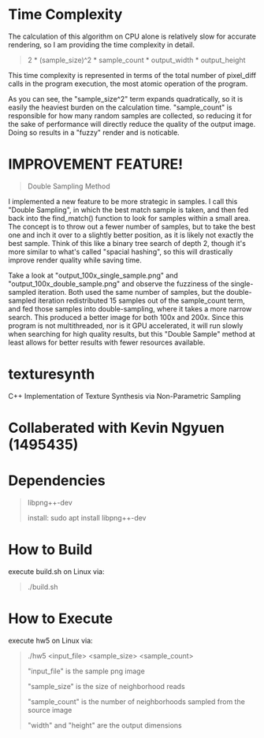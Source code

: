 # Time Complexity
The calculation of this algorithm on CPU alone is relatively slow for accurate rendering, so I am providing the time complexity in detail.
> 
> 2 * (sample_size)^2 * sample_count * output_width * output_height
> 
This time complexity is represented in terms of the total number of pixel_diff calls in the program execution, the most atomic operation of the program.

As you can see, the "sample_size^2" term expands quadratically, so it is easily the heaviest burden on the calculation time. "sample_count" is responsible for how many random samples are collected, so reducing it for the sake of performance will directly reduce the quality of the output image. Doing so results in a "fuzzy" render and is noticable.

# IMPROVEMENT FEATURE!
>Double Sampling Method

I implemented a new feature to be more strategic in samples. I call this "Double Sampling", in which the best match sample is taken, and then fed back into the find_match() function to look for samples within a small area. The concept is to throw out a fewer number of samples, but to take the best one and inch it over to a slightly better position, as it is likely not exactly the best sample. Think of this like a binary tree search of depth 2, though it's more similar to what's called "spacial hashing", so this will drastically improve render quality while saving time.

Take a look at "output_100x_single_sample.png" and "output_100x_double_sample.png" and observe the fuzziness of the single-sampled iteration. Both used the same number of samples, but the double-sampled iteration redistributed 15 samples out of the sample_count term, and fed those samples into double-sampling, where it takes a more narrow search. This produced a better image for both 100x and 200x. Since this program is not multithreaded, nor is it GPU accelerated, it will run slowly when searching for high quality results, but this "Double Sample" method at least allows for better results with fewer resources available.


# texturesynth
C++ Implementation of Texture Synthesis via Non-Parametric Sampling

# Collaberated with Kevin Ngyuen (1495435)

# Dependencies
>libpng++-dev
>
>install: sudo apt install libpng++-dev

# How to Build
execute build.sh on Linux via:
>./build.sh

# How to Execute
execute hw5 on Linux via:
>./hw5 <input_file> <sample_size> <sample_count> <width> <height>
>
> "input_file" is the sample png image
>
> "sample_size" is the size of neighborhood reads
>
> "sample_count" is the number of neighborhoods sampled from the source image
>
> "width" and "height" are the output dimensions
